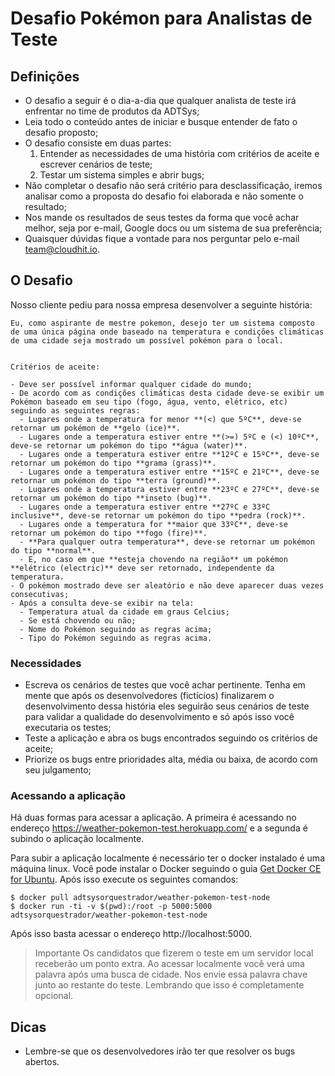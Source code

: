 # Desafio Pokémon para Analistas de Teste

## Definições

- O desafio a seguir é o dia-a-dia que qualquer analista de teste irá enfrentar no time de produtos da ADTSys;
- Leia todo o conteúdo antes de iniciar e busque entender de fato o desafio proposto;
- O desafio consiste em duas partes:
  1. Entender as necessidades de uma história com critérios de aceite e escrever cenários de teste;
  2. Testar um sistema simples e abrir bugs;
- Não completar o desafio não será critério para desclassificação, iremos analisar como a proposta do desafio foi elaborada e não somente o resultado;
- Nos mande os resultados de seus testes da forma que você achar melhor, seja por e-mail, Google docs ou um sistema de sua preferência;
- Quaisquer dúvidas fique a vontade para nos perguntar pelo e-mail team@cloudhit.io.

## O Desafio

Nosso cliente pediu para nossa empresa desenvolver a seguinte história:

```
Eu, como aspirante de mestre pokemon, desejo ter um sistema composto de uma única página onde baseado na temperatura e condições climáticas de uma cidade seja mostrado um possível pokémon para o local.


Critérios de aceite:

- Deve ser possível informar qualquer cidade do mundo;
- De acordo com as condições climáticas desta cidade deve-se exibir um Pokémon baseado em seu tipo (fogo, água, vento, elétrico, etc) seguindo as seguintes regras:
  - Lugares onde a temperatura for menor **(<) que 5ºC**, deve-se retornar um pokémon de **gelo (ice)**.
  - Lugares onde a temperatura estiver entre **(>=) 5ºC e (<) 10ºC**, deve-se retornar um pokémon do tipo **água (water)**.
  - Lugares onde a temperatura estiver entre **12ºC e 15ºC**, deve-se retornar um pokémon do tipo **grama (grass)**.
  - Lugares onde a temperatura estiver entre **15ºC e 21ºC**, deve-se retornar um pokémon do tipo **terra (ground)**.
  - Lugares onde a temperatura estiver entre **23ºC e 27ºC**, deve-se retornar um pokémon do tipo **inseto (bug)**.
  - Lugares onde a temperatura estiver entre **27ºC e 33ºC inclusive**, deve-se retornar um pokémon do tipo **pedra (rock)**.
  - Lugares onde a temperatura for **maior que 33ºC**, deve-se retornar um pokémon do tipo **fogo (fire)**.
  - **Para qualquer outra temperatura**, deve-se retornar um pokémon do tipo **normal**.
  - E, no caso em que **esteja chovendo na região** um pokémon **elétrico (electric)** deve ser retornado, independente da temperatura.
- O pokémon mostrado deve ser aleatório e não deve aparecer duas vezes consecutivas;
- Após a consulta deve-se exibir na tela:
  - Temperatura atual da cidade em graus Celcius;
  - Se está chovendo ou não;
  - Nome do Pokémon seguindo as regras acima;
  - Tipo do Pokémon seguindo as regras acima.
```

### Necessidades

- Escreva os cenários de testes que você achar pertinente. Tenha em mente que após os desenvolvedores (fictícios) finalizarem o desenvolvimento dessa história eles seguirão seus cenários de teste para validar a qualidade do desenvolvimento e só após isso você executaria os testes;
- Teste a aplicação e abra os bugs encontrados seguindo os critérios de aceite;
- Priorize os bugs entre prioridades alta, média ou baixa, de acordo com seu julgamento;

### Acessando a aplicação

Há duas formas para acessar a aplicação. A primeira é acessando no endereço https://weather-pokemon-test.herokuapp.com/ e a segunda é subindo o aplicação localmente.

Para subir a aplicação localmente é necessário ter o docker instalado é uma máquina linux. Você pode instalar o Docker seguindo o guia [Get Docker CE for Ubuntu](https://docs.docker.com/install/linux/docker-ce/ubuntu/). Após isso execute os seguintes comandos:

```
$ docker pull adtsysorquestrador/weather-pokemon-test-node
$ docker run -ti -v $(pwd):/root -p 5000:5000 adtsysorquestrador/weather-pokemon-test-node
```

Após isso basta acessar o endereço http://localhost:5000.

> Importante
> Os candidatos que fizerem o teste em um servidor local receberão um ponto extra. Ao acessar localmente você verá uma palavra após uma busca de cidade. Nos envie essa palavra chave junto ao restante do teste. Lembrando que isso é completamente opcional.

## Dicas

- Lembre-se que os desenvolvedores irão ter que resolver os bugs abertos.
